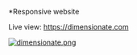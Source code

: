 *Responsive website

Live view: https://dimensionate.com


[![dimensionate.png](https://i.postimg.cc/qM8Z56MJ/dimensionate.png)](https://postimg.cc/zVGjLBg6)
